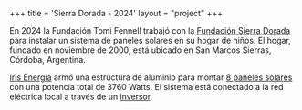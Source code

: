 +++
title = 'Sierra Dorada - 2024'
layout = "project"
+++

En 2024 la Fundación Tomi Fennell trabajó con la [Fundación Sierra Dorada](http://www.sierradorada.com.ar/) para
instalar un sistema de paneles solares en su hogar de niños. El hogar, fundado en noviembre de 2000, está ubicado en San
Marcos Sierras, Córdoba, Argentina.

[Iris Energía](https://irisenergia.com.ar/) armó una estructura de aluminio para montar [8 paneles
solares](https://www.jinkosolar.com/uploads/TR%20JKM450-470M-7RL3-(V)-C1-EN.pdf) con una potencia total de 3760 Watts.
El sistema está conectado a la red eléctrica local a través de un
[inversor](https://growatt.tech/product/growatt-mic-3000-tl-x-1-phase-inverter/).
